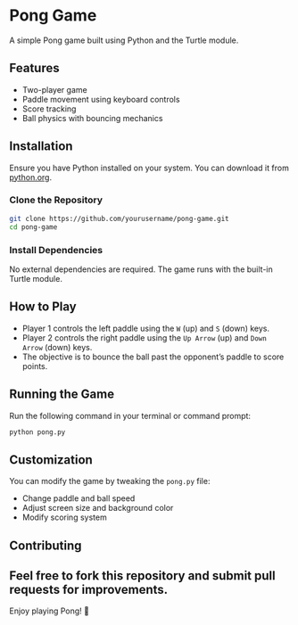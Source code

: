 # Pong Game

A simple Pong game built using Python and the Turtle module.

## Features
- Two-player game
- Paddle movement using keyboard controls
- Score tracking
- Ball physics with bouncing mechanics

## Installation
Ensure you have Python installed on your system. You can download it from [python.org](https://www.python.org/).

### Clone the Repository
```sh
git clone https://github.com/yourusername/pong-game.git
cd pong-game
```

### Install Dependencies
No external dependencies are required. The game runs with the built-in Turtle module.

## How to Play
- Player 1 controls the left paddle using the `W` (up) and `S` (down) keys.
- Player 2 controls the right paddle using the `Up Arrow` (up) and `Down Arrow` (down) keys.
- The objective is to bounce the ball past the opponent’s paddle to score points.

## Running the Game
Run the following command in your terminal or command prompt:
```sh
python pong.py
```

## Customization
You can modify the game by tweaking the `pong.py` file:
- Change paddle and ball speed
- Adjust screen size and background color
- Modify scoring system

## Contributing
Feel free to fork this repository and submit pull requests for improvements.
---
Enjoy playing Pong! 🚀

